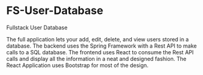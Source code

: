 # FS-User-Database
Fullstack User Database

The full application lets your add, edit, delete, and view users stored in a database. 
The backend uses the Spring Framework with a Rest API to make calls to a SQL database.
The frontend uses React to consume the Rest API calls and display all the information in a
neat and designed fashion. The React Application uses Bootstrap for most of the design.
